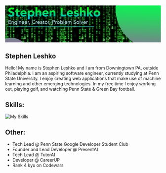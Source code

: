 
![](https://github.com/StephenLeshko/StephenLeshko/blob/main/GitHubBanner.png)
## Stephen Leshko
Hello! My name is Stephen Leshko and I am from Downingtown PA, outside Philadelphia. I am an aspiring software engineer, currently studying at Penn State University. I enjoy creating web applications that make use of machine learning and other emerging technologies. In my free time I enjoy working out, playing golf, and watching Penn State & Green Bay football.

## Skills:
![My Skills](https://skillicons.dev/icons?i=js,py,react,nodejs,gcp,azure,tensorflow,java,firebase,flutter,css,c,mysql,github,discord)

## Other:
* Tech Lead @ Penn State Google Developer Student Club
* Founder and Lead Developer @ PresentAI
* Tech Lead @ TutorAI
* Developer @ CareerUP
* Rank 4 kyu on Codewars
